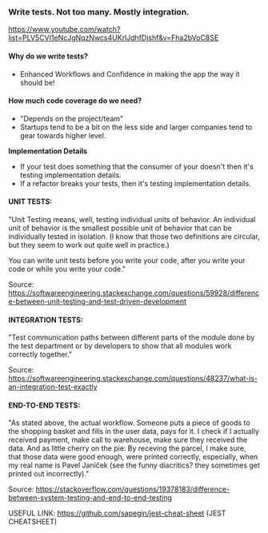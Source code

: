 ### Write tests. Not too many. Mostly integration.

https://www.youtube.com/watch?list=PLV5CVI1eNcJgNqzNwcs4UKrlJdhfDjshf&v=Fha2bVoC8SE


#### Why do we write tests?

  - Enhanced Workflows and Confidence in making the app the way it should be!
  
#### How much code coverage do we need?

  - "Depends on the project/team"
  - Startups tend to be a bit on the less side and larger companies tend to gear towards higher level.
  
  **Implementation Details**
  
   - If your test does something that the consumer of your doesn't then it's testing implementation details.
   - If a refactor breaks your tests, then it's testing implementation details.

#### UNIT TESTS: 
"Unit Testing means, well, testing individual units of behavior. An individual unit of behavior is the smallest possible unit of behavior that can be individually tested in isolation. (I know that those two definitions are circular, but they seem to work out quite well in practice.)

You can write unit tests before you write your code, after you write your code or while you write your code."

Source: https://softwareengineering.stackexchange.com/questions/59928/difference-between-unit-testing-and-test-driven-development

#### INTEGRATION TESTS: 
"Test communication paths between different parts of the module done by the test department or by developers to show that all modules work correctly together."

Source: https://softwareengineering.stackexchange.com/questions/48237/what-is-an-integration-test-exactly

#### END-TO-END TESTS: 
"As stated above, the actual workflow. Someone puts a piece of goods to the shopping basket and fills in the user data, pays for it. I check if I actually received payment, make call to warehouse, make sure they received the data. And as little cherry on the pie: By receving the parcel, I make sure, that those data were good enough, were printed correctly, especially, when my real name is Pavel Janíček (see the funny diacritics? they sometimes get printed out incorrectly)."

Source: https://stackoverflow.com/questions/19378183/difference-between-system-testing-and-end-to-end-testing
  
USEFUL LINK:
 https://github.com/sapegin/jest-cheat-sheet (JEST CHEATSHEET)
